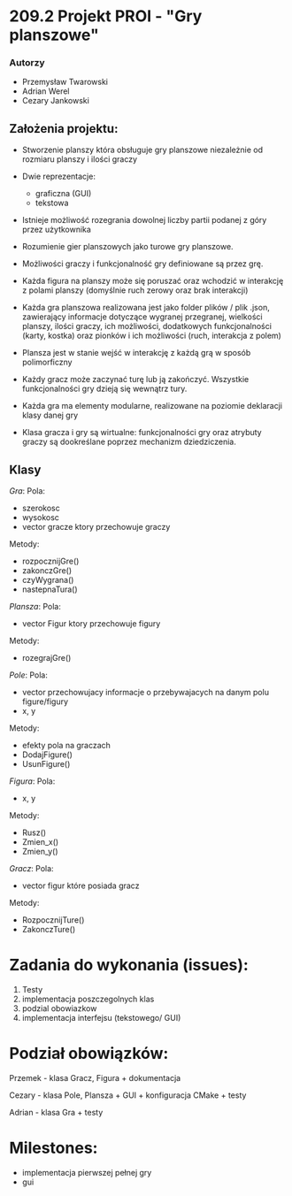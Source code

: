 # 209.2 Projekt PROI - "Gry planszowe"

### Autorzy
- Przemysław Twarowski
- Adrian Werel
- Cezary Jankowski

## Założenia projektu:
- Stworzenie planszy która obsługuje gry planszowe niezależnie od rozmiaru planszy i ilości graczy

- Dwie reprezentacje:
    - graficzna (GUI)
    - tekstowa

- Istnieje możliwość rozegrania dowolnej liczby partii podanej z góry przez użytkownika
- Rozumienie gier planszowych jako turowe gry planszowe.
- Możliwości graczy i funkcjonalność gry definiowane są przez grę.
- Każda figura na planszy może się poruszać oraz wchodzić w interakcję z polami planszy (domyślnie ruch zerowy oraz brak interakcji)
- Każda gra planszowa realizowana jest jako folder plików / plik .json, zawierający informacje dotyczące wygranej przegranej, wielkości planszy, ilości graczy, ich możliwości, dodatkowych funkcjonalności (karty, kostka) oraz pionków i ich możliwości (ruch, interakcja z polem)
- Plansza jest w stanie wejść w interakcję z każdą grą w sposób polimorficzny
- Każdy gracz może zaczynać turę lub ją zakończyć. Wszystkie funkcjonalności gry dzieją się wewnątrz tury.
- Każda gra ma elementy modularne, realizowane na poziomie deklaracji klasy danej gry
- Klasa gracza i gry są wirtualne: funkcjonalności gry oraz atrybuty graczy są dookreślane poprzez mechanizm dziedziczenia.

## Klasy

*Gra*:
Pola:
- szerokosc
- wysokosc
- vector gracze ktory przechowuje graczy

Metody:
- rozpocznijGre()
- zakonczGre()
- czyWygrana()
- nastepnaTura()


*Plansza*:
Pola:
- vector Figur ktory przechowuje figury

Metody:
- rozegrajGre()

*Pole*:
Pola:
- vector przechowujacy informacje o przebywajacych na danym polu figure/figury
- x, y

Metody:
- efekty pola na graczach
- DodajFigure()
- UsunFigure()


*Figura*:
Pola:
- x, y

Metody:
- Rusz()
- Zmien_x()
- Zmien_y()


*Gracz*:
Pola:
- vector figur które posiada gracz

Metody:
- RozpocznijTure()
- ZakonczTure()

# Zadania do wykonania (issues):
1. Testy
2. implementacja poszczegolnych klas
3. podzial obowiazkow
4. implementacja interfejsu (tekstowego/ GUI)

# Podział obowiązków:
Przemek - klasa Gracz, Figura + dokumentacja

Cezary - klasa Pole, Plansza + GUI + konfiguracja CMake + testy

Adrian - klasa Gra + testy

# Milestones:
- implementacja pierwszej pełnej gry
- gui
